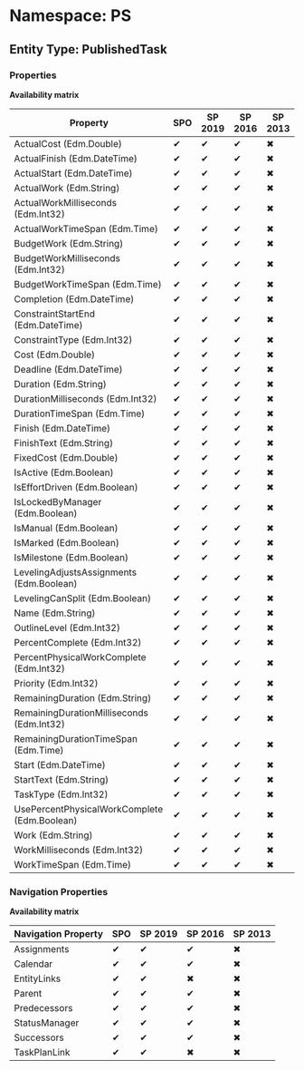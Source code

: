 # Namespace: PS

## Entity Type: PublishedTask

### Properties

**Availability matrix**

Property | SPO | SP 2019 | SP 2016 | SP 2013
----------|-----|---------|---------|--------
ActualCost (Edm.Double) | ✔ | ✔ | ✔ | ✖
ActualFinish (Edm.DateTime) | ✔ | ✔ | ✔ | ✖
ActualStart (Edm.DateTime) | ✔ | ✔ | ✔ | ✖
ActualWork (Edm.String) | ✔ | ✔ | ✔ | ✖
ActualWorkMilliseconds (Edm.Int32) | ✔ | ✔ | ✔ | ✖
ActualWorkTimeSpan (Edm.Time) | ✔ | ✔ | ✔ | ✖
BudgetWork (Edm.String) | ✔ | ✔ | ✔ | ✖
BudgetWorkMilliseconds (Edm.Int32) | ✔ | ✔ | ✔ | ✖
BudgetWorkTimeSpan (Edm.Time) | ✔ | ✔ | ✔ | ✖
Completion (Edm.DateTime) | ✔ | ✔ | ✔ | ✖
ConstraintStartEnd (Edm.DateTime) | ✔ | ✔ | ✔ | ✖
ConstraintType (Edm.Int32) | ✔ | ✔ | ✔ | ✖
Cost (Edm.Double) | ✔ | ✔ | ✔ | ✖
Deadline (Edm.DateTime) | ✔ | ✔ | ✔ | ✖
Duration (Edm.String) | ✔ | ✔ | ✔ | ✖
DurationMilliseconds (Edm.Int32) | ✔ | ✔ | ✔ | ✖
DurationTimeSpan (Edm.Time) | ✔ | ✔ | ✔ | ✖
Finish (Edm.DateTime) | ✔ | ✔ | ✔ | ✖
FinishText (Edm.String) | ✔ | ✔ | ✔ | ✖
FixedCost (Edm.Double) | ✔ | ✔ | ✔ | ✖
IsActive (Edm.Boolean) | ✔ | ✔ | ✔ | ✖
IsEffortDriven (Edm.Boolean) | ✔ | ✔ | ✔ | ✖
IsLockedByManager (Edm.Boolean) | ✔ | ✔ | ✔ | ✖
IsManual (Edm.Boolean) | ✔ | ✔ | ✔ | ✖
IsMarked (Edm.Boolean) | ✔ | ✔ | ✔ | ✖
IsMilestone (Edm.Boolean) | ✔ | ✔ | ✔ | ✖
LevelingAdjustsAssignments (Edm.Boolean) | ✔ | ✔ | ✔ | ✖
LevelingCanSplit (Edm.Boolean) | ✔ | ✔ | ✔ | ✖
Name (Edm.String) | ✔ | ✔ | ✔ | ✖
OutlineLevel (Edm.Int32) | ✔ | ✔ | ✔ | ✖
PercentComplete (Edm.Int32) | ✔ | ✔ | ✔ | ✖
PercentPhysicalWorkComplete (Edm.Int32) | ✔ | ✔ | ✔ | ✖
Priority (Edm.Int32) | ✔ | ✔ | ✔ | ✖
RemainingDuration (Edm.String) | ✔ | ✔ | ✔ | ✖
RemainingDurationMilliseconds (Edm.Int32) | ✔ | ✔ | ✔ | ✖
RemainingDurationTimeSpan (Edm.Time) | ✔ | ✔ | ✔ | ✖
Start (Edm.DateTime) | ✔ | ✔ | ✔ | ✖
StartText (Edm.String) | ✔ | ✔ | ✔ | ✖
TaskType (Edm.Int32) | ✔ | ✔ | ✔ | ✖
UsePercentPhysicalWorkComplete (Edm.Boolean) | ✔ | ✔ | ✔ | ✖
Work (Edm.String) | ✔ | ✔ | ✔ | ✖
WorkMilliseconds (Edm.Int32) | ✔ | ✔ | ✔ | ✖
WorkTimeSpan (Edm.Time) | ✔ | ✔ | ✔ | ✖

### Navigation Properties

**Availability matrix**

Navigation Property | SPO | SP 2019 | SP 2016 | SP 2013
----------|-----|---------|---------|--------
Assignments | ✔ | ✔ | ✔ | ✖
Calendar | ✔ | ✔ | ✔ | ✖
EntityLinks | ✔ | ✔ | ✖ | ✖
Parent | ✔ | ✔ | ✔ | ✖
Predecessors | ✔ | ✔ | ✔ | ✖
StatusManager | ✔ | ✔ | ✔ | ✖
Successors | ✔ | ✔ | ✔ | ✖
TaskPlanLink | ✔ | ✔ | ✖ | ✖

